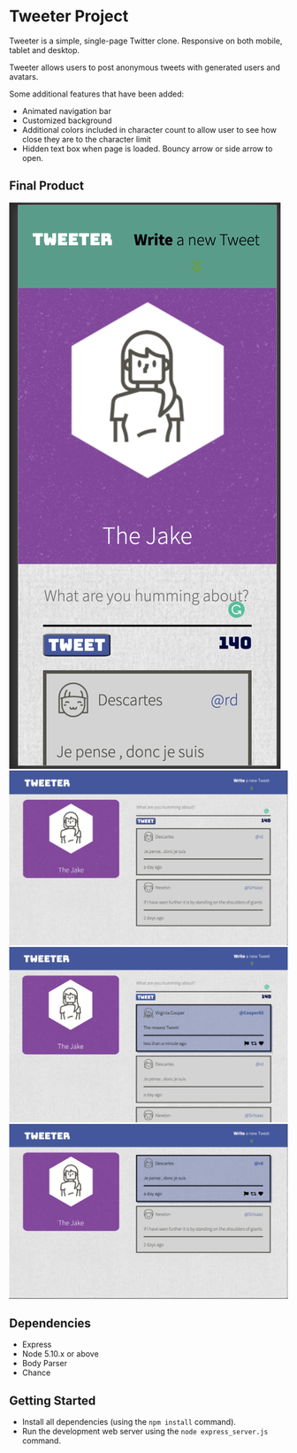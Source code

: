 # Tweeter Project

Tweeter is a simple, single-page Twitter clone. Responsive on both mobile, tablet and desktop. 

Tweeter allows users to post anonymous tweets with generated users and avatars.

Some additional features that have been added: 
- Animated navigation bar
- Customized background
- Additional colors included in character count to allow user to see how close they are to the character limit
- Hidden text box when page is loaded. Bouncy arrow or side arrow to open. 

## Final Product
!["Mobile Rendering"](https://github.com/jhein1892/tweeter/blob/master/docs/mobile_view.png)
!["Desktop/Tablet Rendering"](https://github.com/jhein1892/tweeter/blob/master/docs/desktop_view.png)
!["Adding a new Tweet"](https://github.com/jhein1892/tweeter/blob/master/docs/new_tweet_added.png)
!["Responsive Tweet activation](https://github.com/jhein1892/tweeter/blob/master/docs/responsive_tweet.png)

## Dependencies

- Express
- Node 5.10.x or above
- Body Parser
- Chance

## Getting Started

- Install all dependencies (using the `npm install` command).
- Run the development web server using the `node express_server.js` command.
